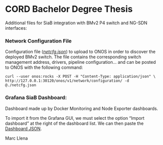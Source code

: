 # CORD Bachelor Degree Thesis

Additional files for SiaB integration with BMv2 P4 switch and NG-SDN interfaces:

### Network Configuration File

Configuration file ([*netcfg.json*](https://github.com/marcllena/SiaB-P4/blob/main/netcfg.json)) to upload to ONOS in order to discover the deployed BMv2 switch. The file contains the corresponding switch management address, drivers, pipeline configuration... and can be posted to ONOS with the following command: 

```
curl --user onos:rocks -X POST -H "Content-Type: application/json" \
http://127.0.0.1:30120/onos/v1/network/configuration/ -d @./netcfg.json
```


### Grafana SiaB Dashboard:

Dashboard made up by Docker Monitoring and Node Exporter dashboards.

To import it from the Grafana GUI, we must select the option “Import dashboard” at the right of the dashboard list. We can then paste the [Dashboard JSON](https://github.com/marcllena/grafana-SiaB-dashboard/blob/main/SiaB_Monitoring_Dashboard.json). 

Marc Llena

